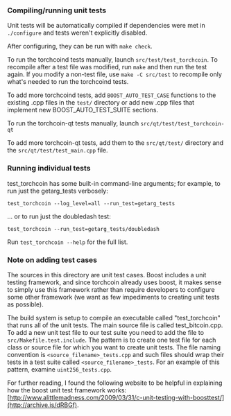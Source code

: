 ### Compiling/running unit tests

Unit tests will be automatically compiled if dependencies were met in `./configure`
and tests weren't explicitly disabled.

After configuring, they can be run with `make check`.

To run the torchcoind tests manually, launch `src/test/test_torchcoin`. To recompile
after a test file was modified, run `make` and then run the test again. If you
modify a non-test file, use `make -C src/test` to recompile only what's needed
to run the torchcoind tests.

To add more torchcoind tests, add `BOOST_AUTO_TEST_CASE` functions to the existing
.cpp files in the `test/` directory or add new .cpp files that
implement new BOOST_AUTO_TEST_SUITE sections.

To run the torchcoin-qt tests manually, launch `src/qt/test/test_torchcoin-qt`

To add more torchcoin-qt tests, add them to the `src/qt/test/` directory and
the `src/qt/test/test_main.cpp` file.

### Running individual tests

test_torchcoin has some built-in command-line arguments; for
example, to run just the getarg_tests verbosely:

    test_torchcoin --log_level=all --run_test=getarg_tests

... or to run just the doubledash test:

    test_torchcoin --run_test=getarg_tests/doubledash

Run `test_torchcoin --help` for the full list.

### Note on adding test cases

The sources in this directory are unit test cases.  Boost includes a
unit testing framework, and since torchcoin already uses boost, it makes
sense to simply use this framework rather than require developers to
configure some other framework (we want as few impediments to creating
unit tests as possible).

The build system is setup to compile an executable called "test_torchcoin"
that runs all of the unit tests.  The main source file is called
test_bitcoin.cpp. To add a new unit test file to our test suite you need
to add the file to `src/Makefile.test.include`. The pattern is to create
one test file for each class or source file for which you want to create
unit tests.  The file naming convention is `<source_filename>_tests.cpp`
and such files should wrap their tests in a test suite
called `<source_filename>_tests`. For an example of this pattern,
examine `uint256_tests.cpp`.

For further reading, I found the following website to be helpful in
explaining how the boost unit test framework works:
[http://www.alittlemadness.com/2009/03/31/c-unit-testing-with-boosttest/](http://archive.is/dRBGf).
